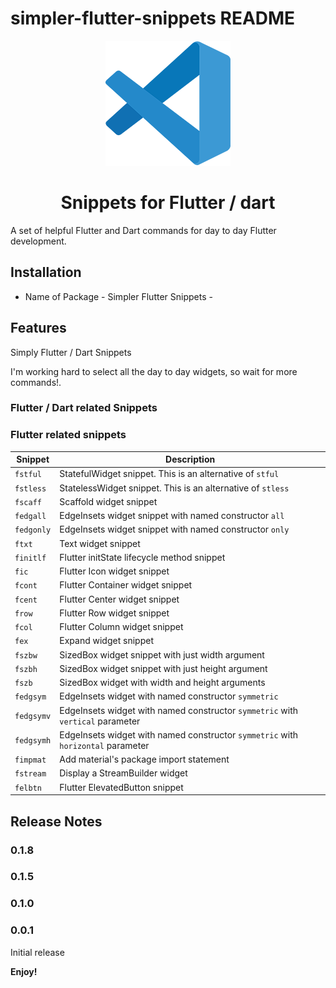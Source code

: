 # simpler-flutter-snippets README
<div align="center">
  <a href="https://marketplace.visualstudio.com/items?itemName=Eldiyar-Dev.simpler-flutter-tasks">
    <img src="images/vscode.png"/>
  </a>

  <h1>Snippets for Flutter / dart </h1>
</div>

A set of helpful Flutter and Dart commands for day to day Flutter development.

## Installation

- Name of Package - Simpler Flutter Snippets -


## Features

Simply Flutter / Dart Snippets

I'm working hard to select all the day to day widgets, so wait for more commands!.

### Flutter / Dart related Snippets

### Flutter related snippets

| Snippet    | Description                                                                      |
| ---------- | -------------------------------------------------------------------------------- |
| `fstful`   | StatefulWidget snippet. This is an alternative of `stful`                        |
| `fstless`  | StatelessWidget snippet. This is an alternative of `stless`                      |
| `fscaff`   | Scaffold widget snippet                                                          |
| `fedgall`  | EdgeInsets widget snippet with named constructor `all`                           |
| `fedgonly` | EdgeInsets widget snippet with named constructor `only`                          |
| `ftxt`     | Text widget snippet                                                              |
| `finitlf`  | Flutter initState lifecycle method snippet                                       |
| `fic`      | Flutter Icon widget snippet                                                      |
| `fcont`    | Flutter Container widget snippet                                                 |
| `fcent`    | Flutter Center widget snippet                                                    |
| `frow`     | Flutter Row widget snippet                                                       |
| `fcol`     | Flutter Column widget snippet                                                    |
| `fex`      | Expand widget snippet                                                            |
| `fszbw`    | SizedBox widget snippet with just width argument                                 |
| `fszbh`    | SizedBox widget snippet with just height argument                                |
| `fszb`     | SizedBox widget with width and height arguments                                  |
| `fedgsym`  | EdgeInsets widget with named constructor `symmetric`                             |
| `fedgsymv` | EdgeInsets widget with named constructor `symmetric` with `vertical` parameter   |
| `fedgsymh` | EdgeInsets widget with named constructor `symmetric` with `horizontal` parameter |
| `fimpmat`  | Add material's package import statement                                          |
| `fstream`  | Display a StreamBuilder widget                                                   |
| `felbtn`   | Flutter ElevatedButton snippet                                                   |

## Release Notes

### 0.1.8

### 0.1.5

### 0.1.0



### 0.0.1

Initial release

**Enjoy!**
